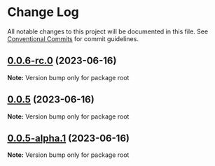 # Change Log

All notable changes to this project will be documented in this file.
See [Conventional Commits](https://conventionalcommits.org) for commit guidelines.

## [0.0.6-rc.0](https://github.com/shotaro427/lerna-sample/compare/client/v0.0.5...client/v0.0.6-rc.0) (2023-06-16)

**Note:** Version bump only for package root





## [0.0.5](https://github.com/shotaro427/lerna-sample/compare/client/v0.0.5-alpha.1...client/v0.0.5) (2023-06-16)

**Note:** Version bump only for package root





## [0.0.5-alpha.1](https://github.com/shotaro427/lerna-sample/compare/client/v0.0.5-alpha.0...client/v0.0.5-alpha.1) (2023-06-16)

**Note:** Version bump only for package root
